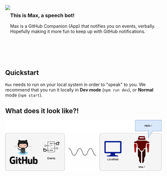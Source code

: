 
<image align="left" src="docs/images/robot.png" height="200">

### This is Max, a speech bot!

Max is a GitHub Companion (App) that notifies you on events, verbally. Hopefully making it more fun to keep up with GitHub notifications.

<br><br><br><br>

## Quickstart

`Max` needs to run on your local system in order to "speak" to you. We recommend that you run it locally in **Dev mode** (`npm run dev`), or **Normal** mode (`npm start`).

## What does it look like?!

![concept](docs/images/concept.png)
